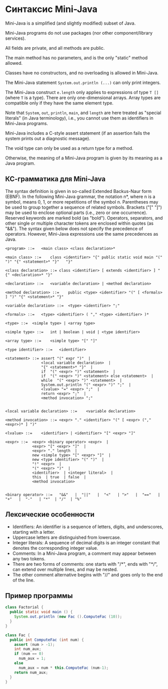 # Синтаксис Mini-Java

Mini-Java is a simplified (and slightly modified) subset of Java. 

Mini-Java programs do not use packages (nor other component/library services). 

All fields are private, and all methods are public.

The main method has no parameters, and is the only "static" method allowed.

Classes have no constructors, and no overloading is allowed in Mini-Java.

The Mini-Java statement ```System.out.println (...)``` can only print integers. 

The Mini-Java construct `e.length` only applies to expressions of type `T []` (where `T` is a type). There are only one-dimensional arrays. Array types are compatible only if they have the same element type. 

Note that `System`, `out`, `println`, `main`, and `length` are here treated as "special literals" (in Java terminology), i.e., you cannot use them as identifiers in Mini-Java programs. 

Mini-Java includes a C-style assert statement (if an assertion fails the system prints out a diagnostic message). 

The void type can only be used as a return type for a method. 

Otherwise, the meaning of a Mini-Java program is given by its meaning as a Java program. 

## КС-грамматика для Mini-Java

The syntax definition is given in so-called Extended Backus-Naur form (EBNF). 
In the following Mini-Java grammar, the notation n*, where n is a symbol, means 0, 1, or more repetitions of the symbol n. 
Parentheses may be used to group together a sequence of related symbols.
Brackets ("[" "]") may be used to enclose optional parts (i.e., zero or one occurrence).
Reserved keywords are marked bold (as "bold").
Operators, separators, and other single or multiple character tokens are enclosed within quotes (as "&&"). 
The syntax given below does not specify the precedence of operators. However, Mini-Java expressions use the same precedences as Java. 
 
```
<program> ::=	<main class> <class declaration>*

<main class> ::=	class <identifier> "{" public static void main "(" ")" "{" <statement>* "}"   "}"

<class declaration> ::=	class <identifier> [ extends <identifier> ] "{" <declaration>* "}"

<declaration> ::=	<variable declaration> | <method declaration>

<method declaration> ::=	public <type> <identifier> "(" [ <formals> ] ")" "{" <statement>* "}"

<variable declaration> ::=	<type> <identifier> ";"

<formals> ::=	<type> <identifier> ( "," <type> <identifier> )*

<type> ::=	<simple type> | <array type>

<simple type> ::=	int | boolean | void | <type identifier>

<array type> ::=	<simple type> "[" "]"

<type identifier> ::=	<identifier>

<statement> ::=	assert "(" expr ")"  | 
                <local variable declaration>  | 
                "{" <statement>* "}"  | 
                if  "(" <expr> ")" <statement>  | 
                if  "(" <expr> ")" <statement> else <statement>  | 
                while  "(" <expr> ")" <statement>  | 
                System.out.println "(" <expr> ")" ";"  | 
                <lvalue> "=" <expr> ";"  | 
                return <expr> ";"  | 
                <method invocation> ";"


<local variable declaration> ::=	<variable declaration>

<method invocation> ::=	<expr> "." <identifier> "(" [ <expr> ("," <expr>)* ] ")"

<lvalue> ::=	<identifier> | <identifier> "[" <expr> "]"

<expr> ::=	<expr> <binary operator> <expr>  | 
            <expr> "[" <expr> "]"  | 
            <expr> "." length  | 
            new <simple type> "[" <expr> "]"  | 
            new <type identifier> "(" ")"  | 
            "!" <expr>  | 
            "(" <expr> ")"  | 
            <identifier>  | <integer literal>  | 
            this  | true  | false  | 
            <method invocation>


<binary operator> ::=	"&&"   |  "||"   |  "<"   | ">"   |  "=="   | "+"   |  "-"   | "*"  | "/"  | "%"
```

## Лексические особенности

* Identifiers: An identifier is a sequence of letters, digits, and underscores, starting with a letter. 
* Uppercase letters are distinguished from lowercase. 
* Integer literals: A sequence of decimal digits is an integer constant that denotes the corresponding integer value. 
* Comments: In a Mini-Java program, a comment may appear between any two tokens. 
* There are two forms of comments: one starts with "/\*", ends with "\*/", can extend over multiple lines, and may be nested. 
* The other comment alternative begins with "//" and goes only to the end of the line.

## Пример программы
```java
class Factorial {
  public static void main () {
    System.out.println (new Fac ().ComputeFac (10));
  }
}

class Fac {
  public int ComputeFac (int num) {
    assert (num > -1);
    int num_aux;
    if (num == 0)
      num_aux = 1;
    else 
      num_aux = num * this.ComputeFac (num-1);
    return num_aux;
  }
}
```
